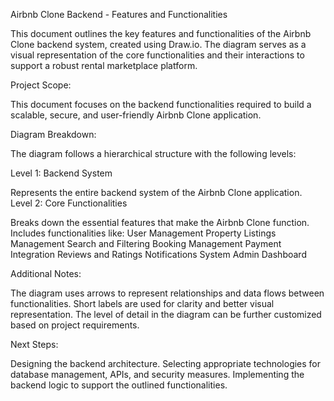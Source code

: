 Airbnb Clone Backend - Features and Functionalities

This document outlines the key features and functionalities of the Airbnb Clone backend system, created using Draw.io. The diagram serves as a visual representation of the core functionalities and their interactions to support a robust rental marketplace platform.

Project Scope:

This document focuses on the backend functionalities required to build a scalable, secure, and user-friendly Airbnb Clone application.

Diagram Breakdown:

The diagram follows a hierarchical structure with the following levels:

Level 1: Backend System

Represents the entire backend system of the Airbnb Clone application.
Level 2: Core Functionalities

Breaks down the essential features that make the Airbnb Clone function.
Includes functionalities like:
User Management
Property Listings Management
Search and Filtering
Booking Management
Payment Integration
Reviews and Ratings
Notifications System
Admin Dashboard



Additional Notes:

The diagram uses arrows to represent relationships and data flows between functionalities.
Short labels are used for clarity and better visual representation.
The level of detail in the diagram can be further customized based on project requirements.


Next Steps:

Designing the backend architecture.
Selecting appropriate technologies for database management, APIs, and security measures.
Implementing the backend logic to support the outlined functionalities.
